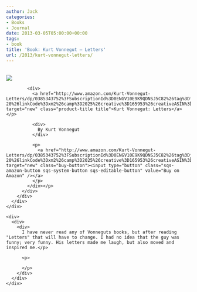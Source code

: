 ```yaml
---
author: Jack
categories:
- Books
- Journal
date: 2013-03-05T05:00:00+00:00
tags:
- book
title: 'Book: Kurt Vonnegut – Letters'
url: /2013/kurt-vonnegut-letters/
---
```


<div>
  <div>
    <div>
      <div>
        <div>
          <div>
            <div>
              <a href="http://www.amazon.com/Kurt-Vonnegut-Letters/dp/0385343752%3FSubscriptionId%3D0ENGV10E9K9QDNSJ5C82%26tag%3Djackbaty-20%26linkCode%3Dxm2%26camp%3D2025%26creative%3D165953%26creativeASIN%3D0385343752" target="new"><br /> <img src="https://ecx.images-amazon.com/images/I/519whs6ihzL.jpg" /><br /> </a>
            </div>
            
            <div>
              <a href="http://www.amazon.com/Kurt-Vonnegut-Letters/dp/0385343752%3FSubscriptionId%3D0ENGV10E9K9QDNSJ5C82%26tag%3Djackbaty-20%26linkCode%3Dxm2%26camp%3D2025%26creative%3D165953%26creativeASIN%3D0385343752" target="new" class="product-title title">Kurt Vonnegut: Letters</a></p> 
              
              <div>
                By Kurt Vonnegut
              </div>
              
              <p>
                <a href="http://www.amazon.com/Kurt-Vonnegut-Letters/dp/0385343752%3FSubscriptionId%3D0ENGV10E9K9QDNSJ5C82%26tag%3Djackbaty-20%26linkCode%3Dxm2%26camp%3D2025%26creative%3D165953%26creativeASIN%3D0385343752" target="new" class="buy-button"><input type="button" class="sqs-amazon-button sqs-system-button sqs-editable-button" value="Buy on Amazon" /></a>
              </p>
            </div></p>
          </div>
        </div>
      </div>
    </div>
    
    <div>
      <div>
        <div>
          I have never read any of Vonneguts books, but after reading "Letters" that will have to change. I had no idea that the guy was funny; very funny. His letters made me laugh, but also moved and inspired me.</p> 
          
          <p>
             
          </p>
        </div>
      </div>
    </div>
  </div>
</div>
